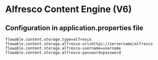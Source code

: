 Alfresco Content Engine (V6)
===========================

## Configuration in application.properties file

```
flowable.content.storage.type=alfresco
flowable.content.storage.alfresco-url=https://servername/alfresco
flowable.content.storage.alfresco-username=username
flowable.content.storage.alfresco-password=password
```
